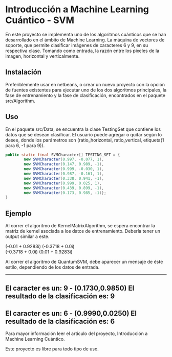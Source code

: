 # Introducción a Machine Learning Cuántico - SVM

En este proyecto se implementa uno de los algoritmos cuánticos que se han desarrollado en el ámbito de Machine Learning. La máquina de vectores de soporte, que permite clasificar imágenes de caracteres 6 y 9, en su respectiva clase. Tomando como entrada, la razón entre los pixeles de la imagen, horizontal y verticalmente.

## Instalación

Preferiblemente usar en netbeans, o crear un nuevo proyecto con la opción de fuentes existentes para ejecutar uno de los dos algoritmos principales, la fase de entrenamiento y la fase de clasificación, encontrados en el paquete src/Algorithm.

## Uso
En el paquete src/Data, se encuentra la clase TestingSet que contiene los datos que se desean clasificar. El usuario puede agregar o quitar según lo desee, donde los parámetros son (ratio_horizontal, ratio_vertical, etiqueta(1 para 6, -1 para 9)).

```java
public static final SVMCharacter[] TESTING_SET = {
        new SVMCharacter(0.997, -0.077, 1),
        new SVMCharacter(0.147, 0.989, -1),
        new SVMCharacter(0.999, -0.030, 1),
        new SVMCharacter(0.987, -0.161, 1),
        new SVMCharacter(0.338, 0.941, -1),
        new SVMCharacter(0.999, 0.025, 1),
        new SVMCharacter(0.439, 0.899, -1),
        new SVMCharacter(0.173, 0.985, -1)};
}
```

## Ejemplo

Al correr el algoritmo de KernelMatrixAlgorithm, se espera encontrar la matriz de kernel asociada a los datos de entrenamiento. Debería tener un output similar a este.

(-0.01 + 0.9283i) (-0.3718 + 0.0i)                                        
(-0.3718 + 0.0i) (0.01 + 0.9283i) 

Al correr el algoritmo de QuantumSVM, debe aparecer un mensaje de éste estilo, dependiendo de los datos de entrada.

------
El caracter es un: 9 - (0.1730,0.9850)
El resultado de la clasificación es: 9
------
El caracter es un: 6 - (0.9990,0.0250)
El resultado de la clasificación es: 6
------

Para mayor información leer el artículo del proyecto, Introducción a Machine Learning Cuántico.

Este proyecto es libre para todo tipo de uso.
